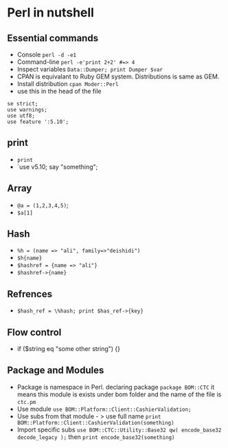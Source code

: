 # Perl in nutshell

## Essential commands
- Console `perl -d -e1`
- Command-line `perl -e'print 2+2' #=> 4`
- Inspect variables `Data::Dumper; print Dumper $var` 
- CPAN is equivalant to Ruby GEM system. Distributions is same as GEM.
- Install distribution `cpan Moder::Perl`
- use this in the head of the file 
```
se strict;
use warnings;
use utf8;
use feature ':5.10';
```

## print
- `print`
- `use v5.10; say "something";


## Array
- `@a = (1,2,3,4,5)`;
- `$a[1]`

## Hash
- `%h = (name => "ali", family=>"deishidi")`
- `$h{name}`
- `$hashref = {name => "ali"}`
- `$hashref->{name}`

## Refrences
- `$hash_ref = \%hash; print $has_ref->{key}`

## Flow control
- if ($string eq "some other string") {}

## Package and Modules
- Package is namespace in Perl. declaring package `package BOM::CTC` it means this module is exists under bom folder and the name of the file is `ctc.pm`
- Use module `use BOM::Platform::Client::CashierValidation;`
- Use subs from that module - > use full name `print BOM::Platform::Client::CashierValidation(something)`
- Import specific subs `use BOM::CTC::Utility::Base32 qw( encode_base32 decode_legacy );` then `print encode_base32(something)` 